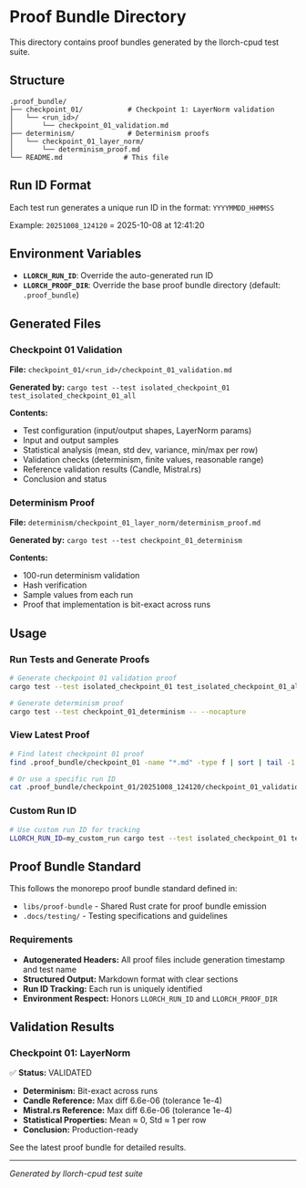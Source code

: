 # Proof Bundle Directory

This directory contains proof bundles generated by the llorch-cpud test suite.

## Structure

```
.proof_bundle/
├── checkpoint_01/           # Checkpoint 1: LayerNorm validation
│   └── <run_id>/
│       └── checkpoint_01_validation.md
├── determinism/             # Determinism proofs
│   └── checkpoint_01_layer_norm/
│       └── determinism_proof.md
└── README.md               # This file
```

## Run ID Format

Each test run generates a unique run ID in the format: `YYYYMMDD_HHMMSS`

Example: `20251008_124120` = 2025-10-08 at 12:41:20

## Environment Variables

- **`LLORCH_RUN_ID`**: Override the auto-generated run ID
- **`LLORCH_PROOF_DIR`**: Override the base proof bundle directory (default: `.proof_bundle`)

## Generated Files

### Checkpoint 01 Validation

**File:** `checkpoint_01/<run_id>/checkpoint_01_validation.md`

**Generated by:** `cargo test --test isolated_checkpoint_01 test_isolated_checkpoint_01_all`

**Contents:**
- Test configuration (input/output shapes, LayerNorm params)
- Input and output samples
- Statistical analysis (mean, std dev, variance, min/max per row)
- Validation checks (determinism, finite values, reasonable range)
- Reference validation results (Candle, Mistral.rs)
- Conclusion and status

### Determinism Proof

**File:** `determinism/checkpoint_01_layer_norm/determinism_proof.md`

**Generated by:** `cargo test --test checkpoint_01_determinism`

**Contents:**
- 100-run determinism validation
- Hash verification
- Sample values from each run
- Proof that implementation is bit-exact across runs

## Usage

### Run Tests and Generate Proofs

```bash
# Generate checkpoint 01 validation proof
cargo test --test isolated_checkpoint_01 test_isolated_checkpoint_01_all -- --nocapture

# Generate determinism proof
cargo test --test checkpoint_01_determinism -- --nocapture
```

### View Latest Proof

```bash
# Find latest checkpoint 01 proof
find .proof_bundle/checkpoint_01 -name "*.md" -type f | sort | tail -1 | xargs cat

# Or use a specific run ID
cat .proof_bundle/checkpoint_01/20251008_124120/checkpoint_01_validation.md
```

### Custom Run ID

```bash
# Use custom run ID for tracking
LLORCH_RUN_ID=my_custom_run cargo test --test isolated_checkpoint_01 test_isolated_checkpoint_01_all
```

## Proof Bundle Standard

This follows the monorepo proof bundle standard defined in:
- `libs/proof-bundle` - Shared Rust crate for proof bundle emission
- `.docs/testing/` - Testing specifications and guidelines

### Requirements

- **Autogenerated Headers:** All proof files include generation timestamp and test name
- **Structured Output:** Markdown format with clear sections
- **Run ID Tracking:** Each run is uniquely identified
- **Environment Respect:** Honors `LLORCH_RUN_ID` and `LLORCH_PROOF_DIR`

## Validation Results

### Checkpoint 01: LayerNorm

✅ **Status:** VALIDATED

- **Determinism:** Bit-exact across runs
- **Candle Reference:** Max diff 6.6e-06 (tolerance 1e-4)
- **Mistral.rs Reference:** Max diff 6.6e-06 (tolerance 1e-4)
- **Statistical Properties:** Mean ≈ 0, Std ≈ 1 per row
- **Conclusion:** Production-ready

See the latest proof bundle for detailed results.

---

*Generated by llorch-cpud test suite*
